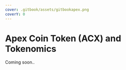 ```yaml
---
cover: .gitbook/assets/gitbookapex.png
coverY: 0
---
```


# Apex Coin Token (ACX) and Tokenomics

Coming soon..
